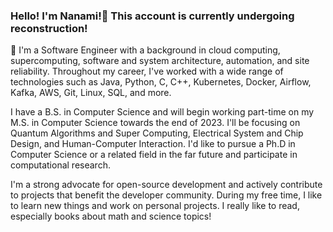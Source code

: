 
### Hello! I'm Nanami!👋 This account is currently undergoing reconstruction! 

🚀 I'm a Software Engineer with a background in cloud computing, supercomputing, software and system architecture, automation, and site reliability. Throughout my career, I've worked with a wide range of technologies such as Java, Python, C, C++, Kubernetes, Docker, Airflow, Kafka, AWS, Git, Linux, SQL, and more. 

I have a B.S. in Computer Science and will begin working part-time on my M.S. in Computer Science towards the end of 2023. I'll be focusing on Quantum Algorithms and Super Computing, Electrical System and Chip Design, and Human-Computer Interaction. I'd like to pursue a Ph.D in Computer Science or a related field in the far future and participate in computational research.

I'm a strong advocate for open-source development and actively contribute to projects that benefit the developer community. During my free time, I like to learn new things and work on personal projects. I really like to read, especially books about math and science topics!

